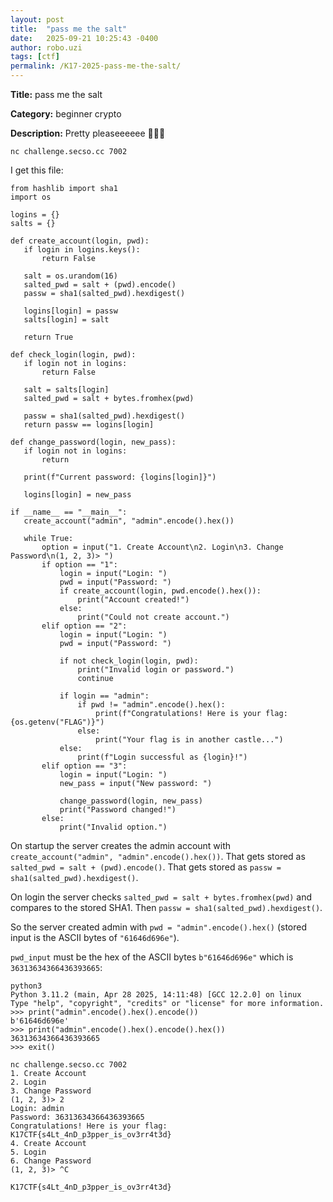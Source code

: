 ```yaml
---
layout: post
title:  "pass me the salt"
date:   2025-09-21 10:25:43 -0400
author: robo.uzi
tags: [ctf]
permalink: /K17-2025-pass-me-the-salt/
---
```


**Title:** pass me the salt

**Category:** beginner crypto

**Description:** Pretty pleaseeeeee 🥺🥺🥺

`nc challenge.secso.cc 7002`

I get this file:
```shell
from hashlib import sha1
import os
  
logins = {}  
salts = {}  
  
def create_account(login, pwd):  
   if login in logins.keys():  
       return False  
      
   salt = os.urandom(16)  
   salted_pwd = salt + (pwd).encode()  
   passw = sha1(salted_pwd).hexdigest()  
      
   logins[login] = passw  
   salts[login] = salt  
  
   return True  
  
def check_login(login, pwd):  
   if login not in logins:  
       return False  
  
   salt = salts[login]  
   salted_pwd = salt + bytes.fromhex(pwd)  
  
   passw = sha1(salted_pwd).hexdigest()  
   return passw == logins[login]  
  
def change_password(login, new_pass):  
   if login not in logins:  
       return  
      
   print(f"Current password: {logins[login]}")  
  
   logins[login] = new_pass  
  
if __name__ == "__main__":  
   create_account("admin", "admin".encode().hex())  
  
   while True:  
       option = input("1. Create Account\n2. Login\n3. Change Password\n(1, 2, 3)> ")  
       if option == "1":  
           login = input("Login: ")  
           pwd = input("Password: ")  
           if create_account(login, pwd.encode().hex()):  
               print("Account created!")  
           else:  
               print("Could not create account.")  
       elif option == "2":  
           login = input("Login: ")  
           pwd = input("Password: ")  
  
           if not check_login(login, pwd):  
               print("Invalid login or password.")  
               continue  
  
           if login == "admin":  
               if pwd != "admin".encode().hex():  
                   print(f"Congratulations! Here is your flag: {os.getenv("FLAG")}")  
               else:  
                   print("Your flag is in another castle...")  
           else:  
               print(f"Login successful as {login}!")  
       elif option == "3":  
           login = input("Login: ")  
           new_pass = input("New password: ")  
  
           change_password(login, new_pass)  
           print("Password changed!")  
       else:  
           print("Invalid option.")
```

On startup the server creates the admin account with `create_account("admin", "admin".encode().hex())`. That gets stored as `salted_pwd = salt + (pwd).encode()`. That gets stored as `passw = sha1(salted_pwd).hexdigest()`.

On login the server checks `salted_pwd = salt + bytes.fromhex(pwd)` and compares to the stored SHA1. Then `passw = sha1(salted_pwd).hexdigest()`.

So the server created admin with `pwd = "admin".encode().hex()` (stored input is the ASCII bytes of `"61646d696e"`). 

`pwd_input` must be the hex of the ASCII bytes `b"61646d696e"` which is `36313634366436393665`:
```shell
python3  
Python 3.11.2 (main, Apr 28 2025, 14:11:48) [GCC 12.2.0] on linux  
Type "help", "copyright", "credits" or "license" for more information.  
>>> print("admin".encode().hex().encode())  
b'61646d696e'  
>>> print("admin".encode().hex().encode().hex())  
36313634366436393665  
>>> exit()
```

```shell
nc challenge.secso.cc 7002  
1. Create Account  
2. Login  
3. Change Password  
(1, 2, 3)> 2  
Login: admin  
Password: 36313634366436393665  
Congratulations! Here is your flag: K17CTF{s4Lt_4nD_p3pper_is_ov3rr4t3d}  
4. Create Account  
5. Login  
6. Change Password  
(1, 2, 3)> ^C
```

`K17CTF{s4Lt_4nD_p3pper_is_ov3rr4t3d}`